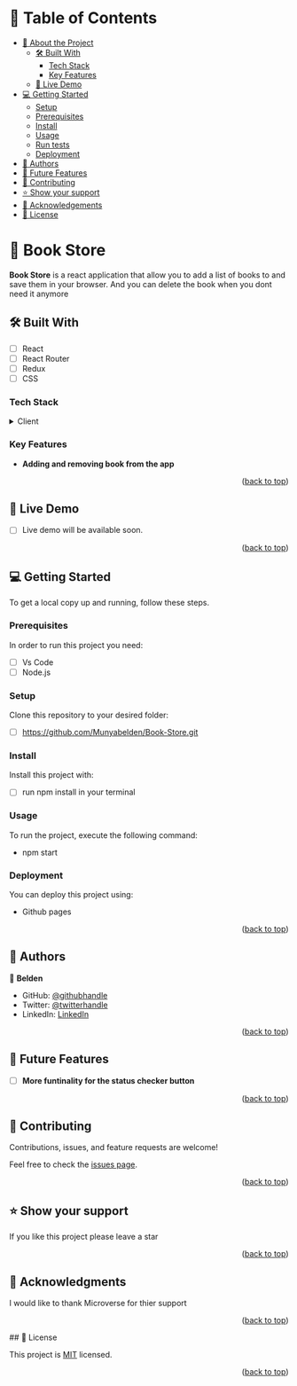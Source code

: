 
# 📗 Table of Contents

- [📖 About the Project](#about-project)
  - [🛠 Built With](#built-with)
    - [Tech Stack](#tech-stack)
    - [Key Features](#key-features)
  - [🚀 Live Demo](#live-demo)
- [💻 Getting Started](#getting-started)
  - [Setup](#setup)
  - [Prerequisites](#prerequisites)
  - [Install](#install)
  - [Usage](#usage)
  - [Run tests](#run-tests)
  - [Deployment](#deployment)
- [👥 Authors](#authors)
- [🔭 Future Features](#future-features)
- [🤝 Contributing](#contributing)
- [⭐️ Show your support](#support)
- [🙏 Acknowledgements](#acknowledgements)
- [📝 License](#license)

# 📖 Book Store <a name="about-project"></a>

**Book Store** is a react application that allow you to add a list of books to and save them in your browser. And you can delete the book when you dont need it anymore

## 🛠 Built With <a name="built-with"></a>

- [ ] React
- [ ] React Router
- [ ] Redux
- [ ] CSS
### Tech Stack <a name="tech-stack"></a>

<details>
  <summary>Client</summary>
  <ul>
    <li><a href="https://reactjs.org/">React.js</a></li>
  </ul>
</details>

### Key Features <a name="key-features"></a>

- **Adding and removing book from the app**

<p align="right">(<a href="#readme-top">back to top</a>)</p>

## 🚀 Live Demo <a name="live-demo"></a>

- [ ] Live demo will be available soon.

<p align="right">(<a href="#readme-top">back to top</a>)</p>

## 💻 Getting Started <a name="getting-started"></a>

To get a local copy up and running, follow these steps.

### Prerequisites

In order to run this project you need:

- [ ] Vs Code
- [ ] Node.js

### Setup

Clone this repository to your desired folder:

- [ ] https://github.com/Munyabelden/Book-Store.git
### Install

Install this project with:

- [ ] run npm install in your terminal
### Usage

To run the project, execute the following command:

- npm start


### Deployment

You can deploy this project using:

- Github pages

<p align="right">(<a href="#readme-top">back to top</a>)</p>

## 👥 Authors <a name="authors"></a>

👤 **Belden**

- GitHub: [@githubhandle](https://github.com/Munyabelden/)
- Twitter: [@twitterhandle](https://twitter.com/munyaradzi045)
- LinkedIn: [LinkedIn](https://www.linkedin.com/in/munyaradzi-mugauri-828a7b24a/)
<p align="right">(<a href="#readme-top">back to top</a>)</p>

## 🔭 Future Features <a name="future-features"></a>

- [ ] **More funtinality for the status checker button**

<p align="right">(<a href="#readme-top">back to top</a>)</p>

## 🤝 Contributing <a name="contributing"></a>

Contributions, issues, and feature requests are welcome!

Feel free to check the [issues page](https://github.com/Munyabelden/Book-Store/issues).

<p align="right">(<a href="#readme-top">back to top</a>)</p>

## ⭐️ Show your support <a name="support"></a>
If you like this project please leave a star

<p align="right">(<a href="#readme-top">back to top</a>)</p>

## 🙏 Acknowledgments <a name="acknowledgements"></a>


I would like to thank Microverse for thier support


<p align="right">(<a href="#readme-top">back to top</a>)</p>
## 📝 License <a name="license"></a>

This project is [MIT](https://github.com/Munyabelden/Book-Store/blob/main/LICENSE) licensed.
<p align="right">(<a href="#readme-top">back to top</a>)</p>